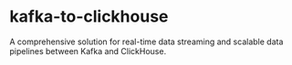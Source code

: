 # kafka-to-clickhouse
A comprehensive solution for real-time data streaming and scalable data pipelines between Kafka and ClickHouse.